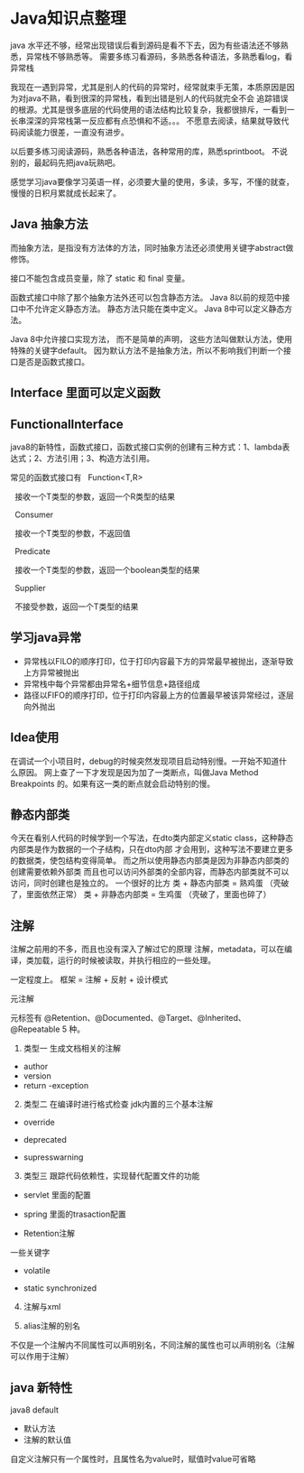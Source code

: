# Java知识点整理
java 水平还不够，经常出现错误后看到源码是看不下去，因为有些语法还不够熟悉，异常栈不够熟悉等。
需要多练习看源码，多熟悉各种语法，多熟悉看log，看异常栈

我现在一遇到异常，尤其是别人的代码的异常时，经常就束手无策，本质原因是因为对java不熟，看到很深的异常栈，看到出错是别人的代码就完全不会
追踪错误的根源。尤其是很多底层的代码使用的语法结构比较复杂，我都很排斥，一看到一长串深深的异常栈第一反应都有点恐惧和不适。。。 不愿意去阅读，结果就导致代码阅读能力很差，一直没有进步。

以后要多练习阅读源码，熟悉各种语法，各种常用的库，熟悉sprintboot。 
不说别的，最起码先把java玩熟吧。

感觉学习java要像学习英语一样，必须要大量的使用，多读，多写，不懂的就查，慢慢的日积月累就成长起来了。

## Java 抽象方法
而抽象方法，是指没有方法体的方法，同时抽象方法还必须使用关键字abstract做修饰。

接口不能包含成员变量，除了 static 和 final 变量。

函数式接口中除了那个抽象方法外还可以包含静态方法。
Java 8以前的规范中接口中不允许定义静态方法。 静态方法只能在类中定义。 Java 8中可以定义静态方法。

Java 8中允许接口实现方法， 而不是简单的声明， 这些方法叫做默认方法，使用特殊的关键字default。
因为默认方法不是抽象方法，所以不影响我们判断一个接口是否是函数式接口。



## Interface 里面可以定义函数

## FunctionalInterface
java8的新特性，函数式接口，函数式接口实例的创建有三种方式：1、lambda表达式；2、方法引用；3、构造方法引用。

常见的函数式接口有
  Function<T,R>   

  接收一个T类型的参数，返回一个R类型的结果

  Consumer<T>

  接收一个T类型的参数，不返回值

  Predicate<T>

  接收一个T类型的参数，返回一个boolean类型的结果

  Supplier<T>

  不接受参数，返回一个T类型的结果



## 学习java异常


- 异常栈以FILO的顺序打印，位于打印内容最下方的异常最早被抛出，逐渐导致上方异常被抛出
- 异常栈中每个异常都由异常名+细节信息+路径组成
- 路径以FIFO的顺序打印，位于打印内容最上方的位置最早被该异常经过，逐层向外抛出

## Idea使用
在调试一个小项目时，debug的时候突然发现项目启动特别慢。一开始不知道什么原因。
网上查了一下才发现是因为加了一类断点，叫做Java Method Breakpoints 的。如果有这一类的断点就会启动特别的慢。

## 静态内部类
今天在看别人代码的时候学到一个写法，在dto类内部定义static class，这种静态内部类是作为数据的一个子结构，只在dto内部
才会用到，这种写法不要建立更多的数据类，使包结构变得简单。 而之所以使用静态内部类是因为非静态内部类的创建需要依赖外部类
而且也可以访问外部类的全部内容，而静态内部类就不可以访问，同时创建也是独立的。 一个很好的比方
类 + 静态内部类 = 熟鸡蛋 （壳破了，里面依然正常）
类 + 非静态内部类 = 生鸡蛋 （壳破了，里面也碎了）

## 注解
注解之前用的不多，而且也没有深入了解过它的原理
注解，metadata，可以在编译，类加载，运行的时候被读取，并执行相应的一些处理。


一定程度上。 框架 = 注解 + 反射 + 设计模式

元注解

元标签有 @Retention、@Documented、@Target、@Inherited、@Repeatable 5 种。


1. 类型一 生成文档相关的注解

- author
- version
- return
-exception


2. 类型二 在编译时进行格式检查 jdk内置的三个基本注解

- override

- deprecated

- supresswarning


3. 类型三 跟踪代码依赖性，实现替代配置文件的功能

- servlet 里面的配置

- spring 里面的trasaction配置


- Retention注解

一些关键字

- volatile

- static synchronized

4. 注解与xml


5. alias注解的别名

不仅是一个注解内不同属性可以声明别名，不同注解的属性也可以声明别名（注解可以作用于注解）



## java 新特性

java8 default 
- 默认方法
- 注解的默认值

自定义注解只有一个属性时，且属性名为value时，赋值时value可省略



